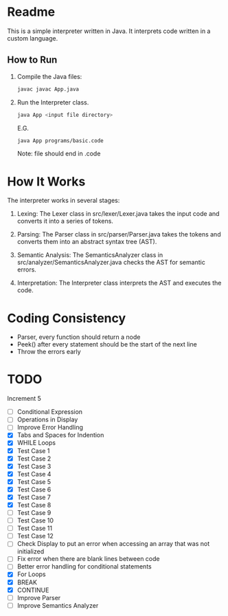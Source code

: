 # Readme

This is a simple interpreter written in Java. It interprets code written in a custom language.

## How to Run

1. Compile the Java files:

   ```sh
   javac javac App.java
   ```

2. Run the Interpreter class.

   ```sh
   java App <input file directory>
   ```

   E.G.

   ```sh
   java App programs/basic.code
   ```

   Note: file should end in .code

# How It Works

The interpreter works in several stages:

1. Lexing: The Lexer class in src/lexer/Lexer.java takes the input code and converts it into a series of tokens.

2. Parsing: The Parser class in src/parser/Parser.java takes the tokens and converts them into an abstract syntax tree (AST).

3. Semantic Analysis: The SemanticsAnalyzer class in src/analyzer/SemanticsAnalyzer.java checks the AST for semantic errors.

4. Interpretation: The Interpreter class interprets the AST and executes the code.

# Coding Consistency

- Parser, every function should return a node
- Peek() after every statement should be the start of the next line
- Throw the errors early

# TODO

Increment 5

- [ ] Conditional Expression
- [ ] Operations in Display
- [ ] Improve Error Handling
- [x] Tabs and Spaces for Indention
- [x] WHILE Loops
- [x] Test Case 1
- [x] Test Case 2
- [x] Test Case 3
- [x] Test Case 4
- [x] Test Case 5
- [x] Test Case 6
- [x] Test Case 7
- [x] Test Case 8
- [ ] Test Case 9
- [ ] Test Case 10
- [ ] Test Case 11
- [ ] Test Case 12
- [ ] Check Display to put an error when accessing an array that was not initialized
- [ ] Fix error when there are blank lines between code
- [ ] Better error handling for conditional statements
- [x] For Loops
- [x] BREAK
- [x] CONTINUE
- [ ] Improve Parser
- [ ] Improve Semantics Analyzer
